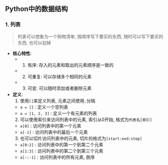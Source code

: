 ## Python中的数据结构
### 1. 列表
> 列表可以想象为一个购物清单, 按顺序写下要买的东西, 随时可以写下要买的东西, 也可以划掉
- **核心特性**:
  - 1. 有序: 存入的元素和取出的元素顺序是一致的
  - 2. 可重复: 可以存储多个相同的元素
  - 3. 可变: 可以随时添加或者删除元素
- **定义**:
  1. 使用`[]`来定义列表, 元素之间使用`,`分隔
    - `a = []` : 定义一个空列表
    - `a = [1, 2, 3]` : 定义一个有元素的列表
  2. 可以使用索引来访问列表中的元素, 索引从0开始, 格式为`列表名[索引]`
    - `a[0]` : 访问列表中的第一个元素
    - `a[-1]` : 访问列表中的最后一个元素
  3. 也可以切片访问列表中的元素, 切片的格式为`[start:end:step]`
    - `a[0:2]` : 访问列表中的第一个到第二个元素
    - `a[1:3]` : 访问列表中的第二个到第三个元素
    - `a[::-1]` : 访问列表中的所有元素, 倒序
  